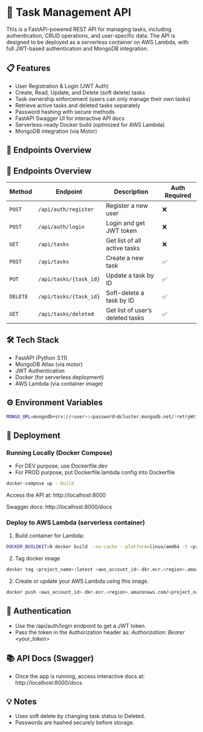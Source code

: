 # 🚀 Task Management API

This is a FastAPI-powered REST API for managing tasks, including authentication, CRUD operations, and user-specific data. The API is designed to be deployed as a serverless container on AWS Lambda, with full JWT-based authentication and MongoDB integration.

## 📋 Features

-   User Registration & Login (JWT Auth)
-   Create, Read, Update, and Delete (soft delete) tasks
-   Task ownership enforcement (users can only manage their own tasks)
-   Retrieve active tasks and deleted tasks separately
-   Password hashing with secure methods
-   FastAPI Swagger UI for interactive API docs
-   Serverless-ready Docker build (optimized for AWS Lambda)
-   MongoDB integration (via Motor)

## 📂 Endpoints Overview

## 📂 Endpoints Overview

| **Method** | **Endpoint**                | **Description**                         | **Auth Required** |
|------------|-----------------------------|-----------------------------------------|-------------------|
| `POST`     | `/api/auth/register`        | Register a new user                     | ❌                |
| `POST`     | `/api/auth/login`           | Login and get JWT token                 | ❌                |
| `GET`      | `/api/tasks`                | Get list of all active tasks            | ❌                |
| `POST`     | `/api/tasks`                | Create a new task                       | ✅                |
| `PUT`      | `/api/tasks/{task_id}`      | Update a task by ID                     | ✅                |
| `DELETE`   | `/api/tasks/{task_id}`      | Soft-delete a task by ID                | ✅                |
| `GET`      | `/api/tasks/deleted`        | Get list of user’s deleted tasks        | ✅                |


## 🛠️ Tech Stack

-   FastAPI (Python 3.11)
-   MongoDB Atlas (via motor)
-   JWT Authentication
-   Docker (for serverless deployment)
-   AWS Lambda (via container image)

## ⚙️ Environment Variables

```bash
MONGO_URL=mongodb+srv://<user>:<password>@cluster.mongodb.net/?retryWrites=true
```

## 🚀 Deployment

### Running Locally (Docker Compose)

 - For DEV purpose, use Dockerfile.dev
 - For PROD purpose, put Dockerfile.lambda config into Dockerfile

```bash
docker-compose up --build
```

Access the API at:
http://localhost:8000

Swagger docs:
http://localhost:8000/docs


### Deploy to AWS Lambda (serverless container)

1. Build container for Lambda:
```bash
DOCKER_BUILDKIT=0 docker build --no-cache --platform=linux/amd64 -t <project_name> .
```

2. Tag docker image
```bash
docker tag <project_name>:latest <aws_account_id>.dkr.ecr.<region>.amazonaws.com/<project_name>:latest
```

2. Create or update your AWS Lambda using this image.
```bash
docker push <aws_account_id>.dkr.ecr.<region>.amazonaws.com/<project_name>::latest

```

## 🔐 Authentication
 - Use the /api/auth/login endpoint to get a JWT token.
 - Pass the token in the Authorization header as: *Authorization: Bearer <your_token>*

 ## 📚 API Docs (Swagger)

 - Once the app is running, access interactive docs at: http://localhost:8000/docs

 ## 💡 Notes
 - Uses soft delete by changing task status to Deleted.
 - Passwords are hashed securely before storage.